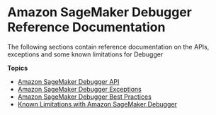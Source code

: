 # Amazon SageMaker Debugger Reference Documentation<a name="debugger-reference"></a>

The following sections contain reference documentation on the APIs, exceptions and some known limitations for Debugger

**Topics**
+ [Amazon SageMaker Debugger API](debugger-apis.md)
+ [Amazon SageMaker Debugger Exceptions](debugger-exceptions.md)
+ [Amazon SageMaker Debugger Best Practices](debugger-best-practices.md)
+ [Known Limitations with Amazon SageMaker Debugger](debugger-known-limitations.md)